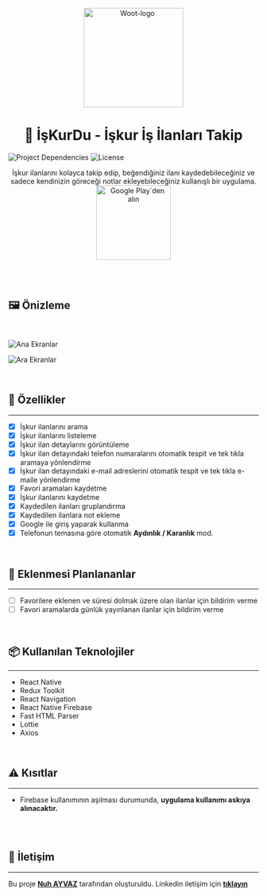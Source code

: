 
<p align="center">
  <img src="https://user-images.githubusercontent.com/73780835/228939191-fe6de046-a674-4647-b987-be19cad5bcd1.png" alt="Woot-logo" width="200">
  </p>

<h1 style="text-align: center; font-weight: bold;">🐛 İşKurDu - İşkur İş İlanları Takip</h3>

<img src="https://img.shields.io/github/package-json/dependency-version/manahter/iskurdu/react-native?color=%2361dafb" alt="Project Dependencies">
<img src="https://img.shields.io/github/license/manahter/iskurdu" alt="License">


<p align="center">
    <div align="center">İşkur ilanlarını kolayca takip edip, beğendiğiniz ilanı kaydedebileceğiniz ve sadece kendinizin göreceği notlar ekleyebileceğiniz kullanışlı bir uygulama.
    </div>
    <div align="center" >
        <a href='https://play.google.com/store/apps/details?id=com.iskurdu'>
            <img alt='Google Play`den alın' src='https://play.google.com/intl/en_us/badges/static/images/badges/tr_badge_web_generic.png' width="150" />
        </a>
    </div>
</p>

<br />
<br />

## 🖼️ **Önizleme**
<br />

![Ana Ekranlar](https://user-images.githubusercontent.com/73780835/228925119-bd3395ea-33be-4192-999d-cdbc8a0f2dcd.jpg)

![Ara Ekranlar](https://user-images.githubusercontent.com/73780835/228928307-02430688-f536-4840-a2ab-69aa97c7e8be.jpg)


<br />

## 🎉  **Özellikler**
---
* [x] İşkur ilanlarını arama
* [x] İşkur ilanlarını listeleme
* [x] İşkur ilan detaylarını görüntüleme
* [x] İşkur ilan detayındaki telefon numaralarını otomatik tespit ve tek tıkla aramaya yönlendirme
* [x] İşkur ilan detayındaki e-mail adreslerini otomatik tespit ve tek tıkla e-maile yönlendirme
* [x] Favori aramaları kaydetme
* [x] İşkur ilanlarını kaydetme
* [x] Kaydedilen ilanları gruplandırma
* [x] Kaydedilen ilanlara not ekleme
* [x] Google ile giriş yaparak kullanma
* [x] Telefonun temasına göre otomatik **Aydınlık / Karanlık** mod.

<br />

## 🎯 **Eklenmesi Planlananlar**
---
* [ ] Favorilere eklenen ve süresi dolmak üzere olan ilanlar için bildirim verme
* [ ] Favori aramalarda günlük yayınlanan ilanlar için bildirim verme

<br />

## 📦  **Kullanılan Teknolojiler**
---
- React Native
- Redux Toolkit
- React Navigation
- React Native Firebase
- Fast HTML Parser  
- Lottie
- Axios

<br />

## ⚠️  **Kısıtlar**
---
* Firebase kullanımının aşılması durumunda, **uygulama kullanımı askıya alınacaktır.**

<br />
<br />


## 📝 **İletişim**
---

Bu proje [**Nuh AYVAZ**](https://github.com/manahter) tarafından oluşturuldu. Linkedin iletişim için [**tıklayın**](https://www.linkedin.com/in/nuh-ayvaz/)
